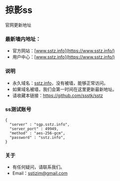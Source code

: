 # 掠影ss
官网更新地址
### 最新墙内地址：
- 官方网站：[www.sstz.info](https://www.sstz.info/)
- 用户中心：[www.sstz.info](https://www.sstz.info/)
### 说明
- 永久域名：[sstz.info](https://www.sstz.info/)，没有被墙，能够正常访问。
- 如果域名被墙，我们会第一时间在这里更新最新地址。
- 请收藏本链接：<https://github.com/ssstk/sstz>

### ss测试账号
```
{
  "server" : "sgp.sstz.info",
  "server_port" : 49949,
  "method" : "aes-256-gcm",
  "password" : "sstz.info",
}
```
### 关于
- 有任何疑问，请联系我们。
- Email：sstizim@gmail.com
